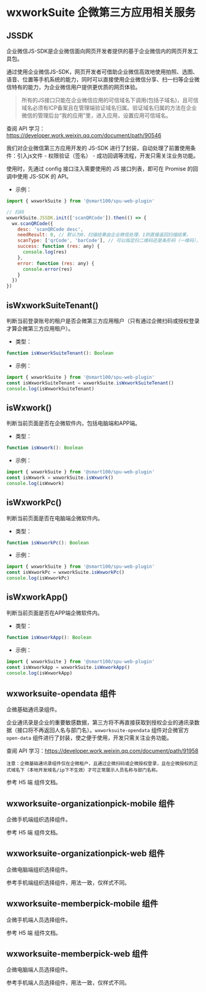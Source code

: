 # wxworkSuite 企微第三方应用相关服务

## JSSDK
企业微信JS-SDK是企业微信面向网页开发者提供的基于企业微信内的网页开发工具包。

通过使用企业微信JS-SDK，网页开发者可借助企业微信高效地使用拍照、选图、语音、位置等手机系统的能力，同时可以直接使用企业微信分享、扫一扫等企业微信特有的能力，为企业微信用户提供更优质的网页体验。

> 所有的JS接口只能在企业微信应用的可信域名下调用(包括子域名)，且可信域名必须有ICP备案且在管理端验证域名归属。验证域名归属的方法在企业微信的管理后台“我的应用”里，进入应用，设置应用可信域名。

查阅 API 学习：https://developer.work.weixin.qq.com/document/path/90546

我们对企业微信第三方应用开发的 JS-SDK 进行了封装，自动处理了前置使用条件：引入js文件 - 权限验证（签名） - 成功回调等流程，开发只需关注业务功能。

使用时，先通过 config 接口注入需要使用的 JS 接口列表，即可在 Promise 的回调中使用 JS-SDK 的 API。

+ 示例：

```js
import { wxworkSuite } from '@smart100/spu-web-plugin'

// 扫码
wxworkSuite.JSSDK.init(['scanQRCode']).then(() => {
  wx.scanQRCode({
    desc: 'scanQRCode desc',
    needResult: 0, // 默认为0，扫描结果由企业微信处理，1则直接返回扫描结果，
    scanType: ['qrCode', 'barCode'], // 可以指定扫二维码还是条形码（一维码），默认二者都有
    success: function (res: any) {
      console.log(res)
    },
    error: function (res: any) {
      console.error(res)
    }
  })
})
```

## isWxworkSuiteTenant()
判断当前登录账号的租户是否企微第三方应用租户（只有通过企微扫码或授权登录才算企微第三方应用租户）。

+ 类型：

```js
function isWxworkSuiteTenant(): Boolean
```

+ 示例：

```js
import { wxworkSuite } from '@smart100/spu-web-plugin'
const isWxworkSuiteTenant = wxworkSuite.isWxworkSuiteTenant()
console.log(isWxworkSuiteTenant)
```

## isWxwork()
判断当前页面是否在企微软件内，包括电脑端和APP端。

+ 类型：

```js
function isWxwork(): Boolean
```

+ 示例：

```js
import { wxworkSuite } from '@smart100/spu-web-plugin'
const isWxwork = wxworkSuite.isWxwork()
console.log(isWxwork)
```

## isWxworkPc()
判断当前页面是否在电脑端企微软件内。

+ 类型：

```js
function isWxworkPc(): Boolean
```

+ 示例：

```js
import { wxworkSuite } from '@smart100/spu-web-plugin'
const isWxworkPc = wxworkSuite.isWxworkPc()
console.log(isWxworkPc)
```

## isWxworkApp()
判断当前页面是否在APP端企微软件内。

+ 类型：

```js
function isWxworkApp(): Boolean
```

+ 示例：

```js
import { wxworkSuite } from '@smart100/spu-web-plugin'
const isWxworkApp = wxworkSuite.isWxworkApp()
console.log(isWxworkApp)
```



## wxworksuite-opendata 组件
企微基础通讯录组件。

企业通讯录是企业的重要敏感数据，第三方将不再直接获取到授权企业的通讯录数据（接口将不再返回人名与部门名）。`wxworksuite-opendata` 组件对企微官方 `open-data` 组件进行了封装，使之便于使用，开发只需关注业务功能。

查阅 API 学习：https://developer.work.weixin.qq.com/document/path/91958

`注意：企微基础通讯录组件仅在企微租户，且通过企微扫码或企微授权登录，且在企微授权的正式域名下（本地开发域名/ip下不生效）才可正常展示人员名称与部门名称。`


参考 H5 端 组件文档。

## wxworksuite-organizationpick-mobile 组件
企微手机端组织选择组件。

参考 H5 端 组件文档。

## wxworksuite-organizationpick-web 组件
企微电脑端组织选择组件。

参考手机端组织选择组件，用法一致，仅样式不同。

## wxworksuite-memberpick-mobile 组件
企微手机端人员选择组件。

参考 H5 端 组件文档。

## wxworksuite-memberpick-web 组件
企微电脑端人员选择组件。

参考手机端人员选择组件，用法一致，仅样式不同。
